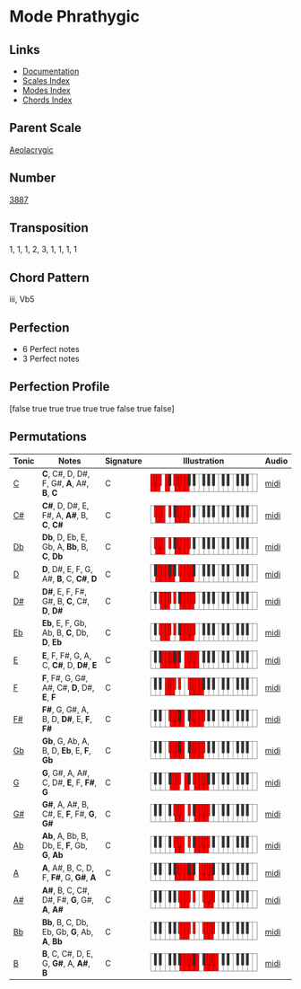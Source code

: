 # Mode Phrathygic

## Links

- [Documentation](README.md)
- [Scales Index](Scales.md)
- [Modes Index](Modes.md)
- [Chords Index](Chords.md)

## Parent Scale

[Aeolacrygic](ScaleAeolacrygic.md)

## Number

[3887](https://ianring.com/musictheory/scales/3887)

## Transposition

1, 1, 1, 2, 3, 1, 1, 1, 1

## Chord Pattern

iii, Vb5

## Perfection

- 6 Perfect notes
- 3 Perfect notes

## Perfection Profile

[false true true true true true false true false]

## Permutations

| Tonic | Notes | Signature | Illustration | Audio |
|-------|-------|-----------|--------------|-------|
| [C](ModeCNaturalPhrathygic.md) | **C**, C#, D, D#, F, G#, **A**, A#, **B**, **C** | C | ![CNaturalPhrathygic](ModeCNaturalPhrathygic.png) | [midi](https://github.com/edipermadi/music/blob/main/docs/ModeCNaturalPhrathygic.mid?raw=true) |
| [C#](ModeCSharpPhrathygic.md) | **C#**, D, D#, E, F#, A, **A#**, B, **C**, **C#** | C | ![CSharpPhrathygic](ModeCSharpPhrathygic.png) | [midi](https://github.com/edipermadi/music/blob/main/docs/ModeCSharpPhrathygic.mid?raw=true) |
| [Db](ModeDFlatPhrathygic.md) | **Db**, D, Eb, E, Gb, A, **Bb**, B, **C**, **Db** | C | ![DFlatPhrathygic](ModeDFlatPhrathygic.png) | [midi](https://github.com/edipermadi/music/blob/main/docs/ModeDFlatPhrathygic.mid?raw=true) |
| [D](ModeDNaturalPhrathygic.md) | **D**, D#, E, F, G, A#, **B**, C, **C#**, **D** | C | ![DNaturalPhrathygic](ModeDNaturalPhrathygic.png) | [midi](https://github.com/edipermadi/music/blob/main/docs/ModeDNaturalPhrathygic.mid?raw=true) |
| [D#](ModeDSharpPhrathygic.md) | **D#**, E, F, F#, G#, B, **C**, C#, **D**, **D#** | C | ![DSharpPhrathygic](ModeDSharpPhrathygic.png) | [midi](https://github.com/edipermadi/music/blob/main/docs/ModeDSharpPhrathygic.mid?raw=true) |
| [Eb](ModeEFlatPhrathygic.md) | **Eb**, E, F, Gb, Ab, B, **C**, Db, **D**, **Eb** | C | ![EFlatPhrathygic](ModeEFlatPhrathygic.png) | [midi](https://github.com/edipermadi/music/blob/main/docs/ModeEFlatPhrathygic.mid?raw=true) |
| [E](ModeENaturalPhrathygic.md) | **E**, F, F#, G, A, C, **C#**, D, **D#**, **E** | C | ![ENaturalPhrathygic](ModeENaturalPhrathygic.png) | [midi](https://github.com/edipermadi/music/blob/main/docs/ModeENaturalPhrathygic.mid?raw=true) |
| [F](ModeFNaturalPhrathygic.md) | **F**, F#, G, G#, A#, C#, **D**, D#, **E**, **F** | C | ![FNaturalPhrathygic](ModeFNaturalPhrathygic.png) | [midi](https://github.com/edipermadi/music/blob/main/docs/ModeFNaturalPhrathygic.mid?raw=true) |
| [F#](ModeFSharpPhrathygic.md) | **F#**, G, G#, A, B, D, **D#**, E, **F**, **F#** | C | ![FSharpPhrathygic](ModeFSharpPhrathygic.png) | [midi](https://github.com/edipermadi/music/blob/main/docs/ModeFSharpPhrathygic.mid?raw=true) |
| [Gb](ModeGFlatPhrathygic.md) | **Gb**, G, Ab, A, B, D, **Eb**, E, **F**, **Gb** | C | ![GFlatPhrathygic](ModeGFlatPhrathygic.png) | [midi](https://github.com/edipermadi/music/blob/main/docs/ModeGFlatPhrathygic.mid?raw=true) |
| [G](ModeGNaturalPhrathygic.md) | **G**, G#, A, A#, C, D#, **E**, F, **F#**, **G** | C | ![GNaturalPhrathygic](ModeGNaturalPhrathygic.png) | [midi](https://github.com/edipermadi/music/blob/main/docs/ModeGNaturalPhrathygic.mid?raw=true) |
| [G#](ModeGSharpPhrathygic.md) | **G#**, A, A#, B, C#, E, **F**, F#, **G**, **G#** | C | ![GSharpPhrathygic](ModeGSharpPhrathygic.png) | [midi](https://github.com/edipermadi/music/blob/main/docs/ModeGSharpPhrathygic.mid?raw=true) |
| [Ab](ModeAFlatPhrathygic.md) | **Ab**, A, Bb, B, Db, E, **F**, Gb, **G**, **Ab** | C | ![AFlatPhrathygic](ModeAFlatPhrathygic.png) | [midi](https://github.com/edipermadi/music/blob/main/docs/ModeAFlatPhrathygic.mid?raw=true) |
| [A](ModeANaturalPhrathygic.md) | **A**, A#, B, C, D, F, **F#**, G, **G#**, **A** | C | ![ANaturalPhrathygic](ModeANaturalPhrathygic.png) | [midi](https://github.com/edipermadi/music/blob/main/docs/ModeANaturalPhrathygic.mid?raw=true) |
| [A#](ModeASharpPhrathygic.md) | **A#**, B, C, C#, D#, F#, **G**, G#, **A**, **A#** | C | ![ASharpPhrathygic](ModeASharpPhrathygic.png) | [midi](https://github.com/edipermadi/music/blob/main/docs/ModeASharpPhrathygic.mid?raw=true) |
| [Bb](ModeBFlatPhrathygic.md) | **Bb**, B, C, Db, Eb, Gb, **G**, Ab, **A**, **Bb** | C | ![BFlatPhrathygic](ModeBFlatPhrathygic.png) | [midi](https://github.com/edipermadi/music/blob/main/docs/ModeBFlatPhrathygic.mid?raw=true) |
| [B](ModeBNaturalPhrathygic.md) | **B**, C, C#, D, E, G, **G#**, A, **A#**, **B** | C | ![BNaturalPhrathygic](ModeBNaturalPhrathygic.png) | [midi](https://github.com/edipermadi/music/blob/main/docs/ModeBNaturalPhrathygic.mid?raw=true) |
